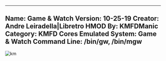 -----------------------
Name: Game & Watch
Version: 10-25-19
Creator: Andre Leiradella|Libretro
HMOD By: KMFDManic
Category: KMFD Cores
Emulated System: Game & Watch
Command Line: /bin/gw, /bin/mgw
-----------------------
![km](https://i.imgur.com/d4wNSlq.png)
